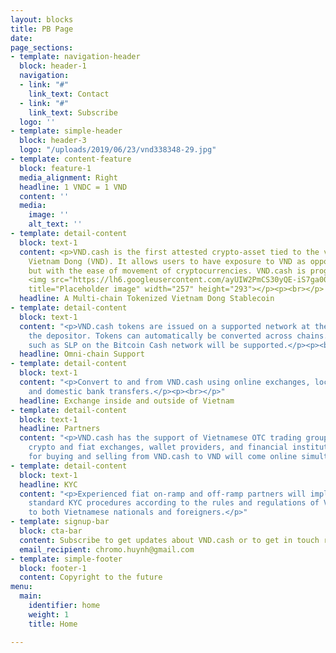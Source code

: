 ```yaml
---
layout: blocks
title: PB Page
date: 
page_sections:
- template: navigation-header
  block: header-1
  navigation:
  - link: "#"
    link_text: Contact
  - link: "#"
    link_text: Subscribe
  logo: ''
- template: simple-header
  block: header-3
  logo: "/uploads/2019/06/23/vnd338348-29.jpg"
- template: content-feature
  block: feature-1
  media_alignment: Right
  headline: 1 VNDC = 1 VND
  content: ''
  media:
    image: ''
    alt_text: ''
- template: detail-content
  block: text-1
  content: <p>VND.cash is the first attested crypto-asset tied to the value of the
    Vietnam Dong (VND). It allows users to have exposure to VND as opposed to USD
    but with the ease of movement of cryptocurrencies. VND.cash is programmable cash.
    <img src="https://lh6.googleusercontent.com/ayUIW2PmCS30yQE-iS7ga00FuHnFDn6xYjC0nN4Hph7S052B3rPmXGCxkSSnWCIjXRc34k_rWpXjAmEaZfrcaAsIzPs5YPJ49ZpFOxvogjvJblscpY2cd05Sna0mZqFLDXM3FKNw"
    title="Placeholder image" width="257" height="293"></p><p><br></p>
  headline: A Multi-chain Tokenized Vietnam Dong Stablecoin
- template: detail-content
  block: text-1
  content: "<p>VND.cash tokens are issued on a supported network at the request of
    the depositor. Tokens can automatically be converted across chains. Token standards
    such as SLP on the Bitcoin Cash network will be supported.</p><p><br></p>"
  headline: Omni-chain Support
- template: detail-content
  block: text-1
  content: "<p>Convert to and from VND.cash using online exchanges, local OTC brokers,
    and domestic bank transfers.</p><p><br></p>"
  headline: Exchange inside and outside of Vietnam
- template: detail-content
  block: text-1
  headline: Partners
  content: "<p>VND.cash has the support of Vietnamese OTC trading groups, Vietnam-based
    crypto and fiat exchanges, wallet providers, and financial institutions. Services
    for buying and selling from VND.cash to VND will come online simultaneously.</p>"
- template: detail-content
  block: text-1
  headline: KYC
  content: "<p>Experienced fiat on-ramp and off-ramp partners will implement their
    standard KYC procedures according to the rules and regulations of Vietnam applicable
    to both Vietnamese nationals and foreigners.</p>"
- template: signup-bar
  block: cta-bar
  content: Subscribe to get updates about VND.cash or to get in touch regarding partnerships.
  email_recipient: chromo.huynh@gmail.com
- template: simple-footer
  block: footer-1
  content: Copyright to the future
menu:
  main:
    identifier: home
    weight: 1
    title: Home

---
```

